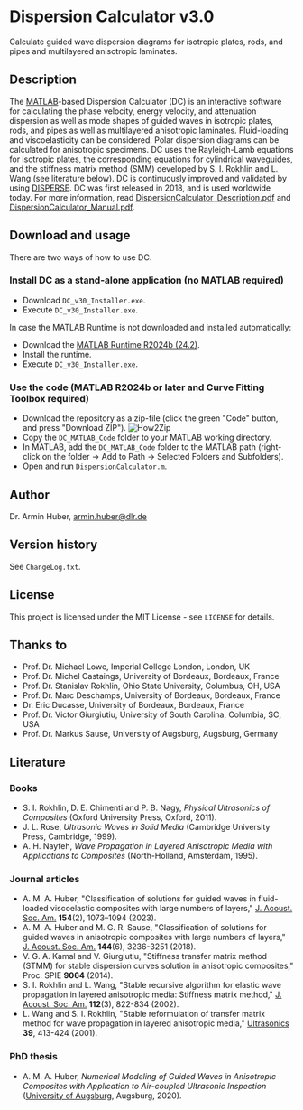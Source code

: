 # Dispersion Calculator v3.0
Calculate guided wave dispersion diagrams for isotropic plates, rods, and pipes and multilayered anisotropic laminates.

## Description
The [MATLAB](https://www.mathworks.com/products/matlab.html)-based Dispersion Calculator (DC) is an interactive software for calculating the phase velocity, energy velocity, and attenuation dispersion as well as mode shapes of guided waves in isotropic plates, rods, and pipes as well as multilayered anisotropic laminates. Fluid-loading and viscoelasticity can be considered. Polar dispersion diagrams can be calculated for anisotropic specimens. DC uses the Rayleigh-Lamb equations for isotropic plates, the corresponding equations for cylindrical waveguides, and the stiffness matrix method (SMM) developed by S. I. Rokhlin and L. Wang (see literature below). DC is continuously improved and validated by using [DISPERSE](https://www.imperial.ac.uk/non-destructive-evaluation/products-and-services/disperse/). DC was first released in 2018, and is used worldwide today. For more information, read [DispersionCalculator_Description.pdf](https://github.com/ArminHuber/Dispersion-Calculator/blob/main/DispersionCalculator_Description.pdf) and [DispersionCalculator_Manual.pdf](https://github.com/ArminHuber/Dispersion-Calculator/blob/main/DC_MATLAB_Code/DispersionCalculator_Manual.pdf).

## Download and usage
There are two ways of how to use DC.

### Install DC as a stand-alone application (no MATLAB required)
* Download `DC_v30_Installer.exe`.
* Execute `DC_v30_Installer.exe`.

In case the MATLAB Runtime is not downloaded and installed automatically:
* Download the [MATLAB Runtime R2024b (24.2)](https://www.mathworks.com/products/compiler/matlab-runtime.html).
* Install the runtime.
* Execute `DC_v30_Installer.exe`.

### Use the code (MATLAB R2024b or later and Curve Fitting Toolbox required)
* Download the repository as a zip-file (click the green "Code" button, and press "Download ZIP").
![How2Zip](https://user-images.githubusercontent.com/43004587/233652016-bac68843-56c9-4dac-9b9c-857db6974fa3.png)
* Copy the `DC_MATLAB_Code` folder to your MATLAB working directory.
* In MATLAB, add the `DC_MATLAB_Code` folder to the MATLAB path (right-click on the folder -> Add to Path -> Selected Folders and Subfolders).
* Open and run `DispersionCalculator.m`.

## Author
Dr. Armin Huber, armin.huber@dlr.de

## Version history
See `ChangeLog.txt`.

## License
This project is licensed under the MIT License - see `LICENSE` for details.

## Thanks to
* Prof. Dr. Michael Lowe, Imperial College London, London, UK 
* Prof. Dr. Michel Castaings, University of Bordeaux, Bordeaux, France
* Prof. Dr. Stanislav Rokhlin, Ohio State University, Columbus, OH, USA
* Prof. Dr. Marc Deschamps, University of Bordeaux, Bordeaux, France  
* Dr. Eric Ducasse, University of Bordeaux, Bordeaux, France   
* Prof. Dr. Victor Giurgiutiu, University of South Carolina, Columbia, SC, USA
* Prof. Dr. Markus Sause, University of Augsburg, Augsburg, Germany

## Literature

### Books
* S. I. Rokhlin, D. E. Chimenti and P. B. Nagy, *Physical Ultrasonics of Composites* (Oxford University Press, Oxford, 2011).
* J. L. Rose, *Ultrasonic Waves in Solid Media* (Cambridge University Press, Cambridge, 1999).
* A. H. Nayfeh, *Wave Propagation in Layered Anisotropic Media with Applications to Composites* (North-Holland, Amsterdam, 1995).

### Journal articles
* A. M. A. Huber, "Classification of solutions for guided waves in fluid-loaded viscoelastic composites with large numbers of layers," [J. Acoust. Soc. Am.](https://doi.org/10.1121/10.0020584) **154**(2), 1073–1094 (2023).
* A. M. A. Huber and M. G. R. Sause, "Classification of solutions for guided waves in anisotropic composites with large numbers of layers," [J. Acoust. Soc. Am.](https://doi.org/10.1121/1.5082299) **144**(6), 3236-3251 (2018).
* V. G. A. Kamal and V. Giurgiutiu, "Stiffness transfer matrix method (STMM) for stable dispersion curves solution in anisotropic composites," Proc. SPIE **9064** (2014).
* S. I. Rokhlin and L. Wang, "Stable recursive algorithm for elastic wave propagation in layered anisotropic media: Stiffness matrix method," [J. Acoust. Soc. Am.](https://doi.org/10.1121/1.1497365) **112**(3), 822-834 (2002).
* L. Wang and S. I. Rokhlin, "Stable reformulation of transfer matrix method for wave propagation in layered anisotropic media," [Ultrasonics](https://doi.org/10.1016/S0041-624X(01)00082-8) **39**, 413-424 (2001).

### PhD thesis
* A. M. A. Huber, *Numerical Modeling of Guided Waves in Anisotropic Composites with Application to Air-coupled Ultrasonic Inspection* ([University of Augsburg](https://opus.bibliothek.uni-augsburg.de/opus4/frontdoor/index/index/year/2021/docId/82760), Augsburg, 2020).
